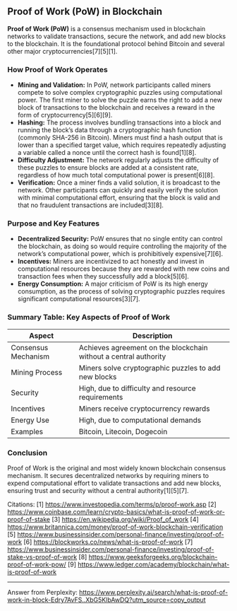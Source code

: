 ## Proof of Work (PoW) in Blockchain

**Proof of Work (PoW)** is a consensus mechanism used in blockchain networks to validate transactions, secure the network,
and add new blocks to the blockchain. It is the foundational protocol behind Bitcoin and several other major
cryptocurrencies[7][5][1].

### **How Proof of Work Operates**

- **Mining and Validation:** In PoW, network participants called miners compete to solve complex cryptographic puzzles using
  computational power. The first miner to solve the puzzle earns the right to add a new block of transactions to the
  blockchain and receives a reward in the form of cryptocurrency[5][6][9].
- **Hashing:** The process involves bundling transactions into a block and running the block’s data through a cryptographic
  hash function (commonly SHA-256 in Bitcoin). Miners must find a hash output that is lower than a specified target value,
  which requires repeatedly adjusting a variable called a nonce until the correct hash is found[1][8].
- **Difficulty Adjustment:** The network regularly adjusts the difficulty of these puzzles to ensure blocks are added at a
  consistent rate, regardless of how much total computational power is present[6][8].
- **Verification:** Once a miner finds a valid solution, it is broadcast to the network. Other participants can quickly and
  easily verify the solution with minimal computational effort, ensuring that the block is valid and that no fraudulent
  transactions are included[3][8].

### **Purpose and Key Features**

- **Decentralized Security:** PoW ensures that no single entity can control the blockchain, as doing so would require
  controlling the majority of the network’s computational power, which is prohibitively expensive[7][6].
- **Incentives:** Miners are incentivized to act honestly and invest in computational resources because they are rewarded
  with new coins and transaction fees when they successfully add a block[5][6].
- **Energy Consumption:** A major criticism of PoW is its high energy consumption, as the process of solving cryptographic
  puzzles requires significant computational resources[3][7].

### **Summary Table: Key Aspects of Proof of Work**

| Aspect              | Description                                                      |
| ------------------- | ---------------------------------------------------------------- |
| Consensus Mechanism | Achieves agreement on the blockchain without a central authority |
| Mining Process      | Miners solve cryptographic puzzles to add new blocks             |
| Security            | High, due to difficulty and resource requirements                |
| Incentives          | Miners receive cryptocurrency rewards                            |
| Energy Use          | High, due to computational demands                               |
| Examples            | Bitcoin, Litecoin, Dogecoin                                      |

### **Conclusion**

Proof of Work is the original and most widely known blockchain consensus mechanism. It secures decentralized networks by
requiring miners to expend computational effort to validate transactions and add new blocks, ensuring trust and security
without a central authority[1][5][7].

Citations: [1] https://www.investopedia.com/terms/p/proof-work.asp [2]
https://www.coinbase.com/learn/crypto-basics/what-is-proof-of-work-or-proof-of-stake [3]
https://en.wikipedia.org/wiki/Proof_of_work [4] https://www.britannica.com/money/proof-of-work-blockchain-verification [5]
https://www.businessinsider.com/personal-finance/investing/proof-of-work [6] https://blockworks.co/news/what-is-proof-of-work
[7] https://www.businessinsider.com/personal-finance/investing/proof-of-stake-vs-proof-of-work [8]
https://www.geeksforgeeks.org/blockchain-proof-of-work-pow/ [9]
https://www.ledger.com/academy/blockchain/what-is-proof-of-work

---

Answer from Perplexity:
https://www.perplexity.ai/search/what-is-proof-of-work-in-block-Edry7AvFS..XbG5KlbAwDQ?utm_source=copy_output
